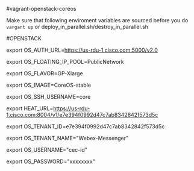 #vagrant-openstack-coreos

Make sure that following enviroment variables are sourced before you do `vargant up` or deploy_in_parallel.sh/destroy_in_parallel.sh

#OPENSTACK

export OS_AUTH_URL=https://us-rdu-1.cisco.com:5000/v2.0

export OS_FLOATING_IP_POOL=PublicNetwork 

export OS_FLAVOR=GP-Xlarge 

export OS_IMAGE=CoreOS-stable 

export OS_SSH_USERNAME=core 

export HEAT_URL=https://us-rdu-1.cisco.com:8004/v1/e7e394f0992d47c7ab8342842f573d5c 

export OS_TENANT_ID=e7e394f0992d47c7ab8342842f573d5c 

export OS_TENANT_NAME="Webex-Messenger" 

export OS_USERNAME="cec-id" 

export OS_PASSWORD="xxxxxxxx" 

